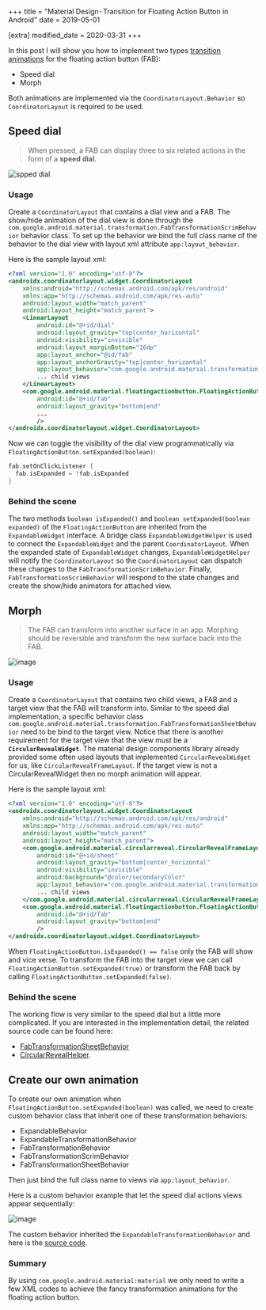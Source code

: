 +++
title = "Material Design - Transition for Floating Action Button in Android"
date = 2019-05-01

[extra]
modified_date = 2020-03-31
+++

In this post I will show you how to implement two types [transition animations](https://material.io/design/components/buttons-floating-action-button.html#types-of-transitions) for the floating action button (FAB):

- Speed dial
- Morph

Both animations are implemented via the `CoordinatorLayout.Behavior` so `CoordinatorLayout` is required to be used.

## Speed dial

> When pressed, a FAB can display three to six related actions in the form of a **speed dial**.

![spped dial](1.gif)

### Usage

Create a `CoordinatorLayout` that contains a dial view and a FAB.
The show/hide animation of the dial view is done through the `com.google.android.material.transformation.FabTransformationScrimBehavior` behavior class.
To set up the behavior we bind the full class name of the behavior to the dial view with layout xml attribute `app:layout_behavior`.

Here is the sample layout xml:

```xml
<?xml version="1.0" encoding="utf-8"?>
<androidx.coordinatorlayout.widget.CoordinatorLayout
    xmlns:android="http://schemas.android.com/apk/res/android"
    xmlns:app="http://schemas.android.com/apk/res-auto"
    android:layout_width="match_parent"
    android:layout_height="match_parent">
    <LinearLayout
        android:id="@+id/dial"
        android:layout_gravity="top|center_horizontal"
        android:visibility="invisible"
        android:layout_marginBottom="16dp"
        app:layout_anchor="@id/fab"
        app:layout_anchorGravity="top|center_horizontal"
        app:layout_behavior="com.google.android.material.transformation.FabTransformationScrimBehavior">
        ... child views
    </LinearLayout>
    <com.google.android.material.floatingactionbutton.FloatingActionButton
        android:id="@+id/fab"
        android:layout_gravity="bottom|end"
        ...
        />
</androidx.coordinatorlayout.widget.CoordinatorLayout>
```

Now we can toggle the visibility of the dial view programmatically via `FloatingActionButton.setExpanded(boolean)`:

```kotlin
fab.setOnClickListener {
  fab.isExpanded = !fab.isExpanded
}
```

### Behind the scene

The two methods `boolean isExpanded()` and `boolean setExpanded(boolean expanded)` of the `FloatingActionButton` are inherited from the `ExpandableWidget` interface.
A bridge class `ExpandableWidgetHelper` is used to connect the `ExpandableWidget` and the parent `CoordinatorLayout`.
When the expanded state of `ExpandableWidget` changes, `ExpandableWidgetHelper` will notify the `CoordinatorLayout` so the `CoordinatorLayout` can dispatch these changes to the `FabTransformationScrimBehavior`.
Finally, `FabTransformationScrimBehavior` will respond to the state changes and create the show/hide animators for attached view.

## Morph

> The FAB can transform into another surface in an app. Morphing should be reversible and transform the new surface back into the FAB.

![image](2.gif)

### Usage

Create a `CoordinatorLayout` that contains two child views, a FAB and a target view that the FAB will transform into.
Similar to the speed dial implementation, a specific behavior class `com.google.android.material.transformation.FabTransformationSheetBehavior` need to be bind to the target view.
Notice that there is another requirement for the target view that the view must be a **`CircularRevealWidget`**.
The material design components library already provided some often used layouts that implemented `CircularRevealWidget` for us, like `CircularRevealFrameLayout`.
If the target view is not a CircularRevealWidget then no morph animation will appear. 

Here is the sample layout xml:

```xml
<?xml version="1.0" encoding="utf-8"?>
<androidx.coordinatorlayout.widget.CoordinatorLayout
    xmlns:android="http://schemas.android.com/apk/res/android"
    xmlns:app="http://schemas.android.com/apk/res-auto"
    android:layout_width="match_parent"
    android:layout_height="match_parent">
    <com.google.android.material.circularreveal.CircularRevealFrameLayout
        android:id="@+id/sheet"
        android:layout_gravity="bottom|center_horizontal"
        android:visibility="invisible"
        android:background="@color/secondaryColor"
        app:layout_behavior="com.google.android.material.transformation.FabTransformationSheetBehavior">
        ... child views
    </com.google.android.material.circularreveal.CircularRevealFrameLayout>
    <com.google.android.material.floatingactionbutton.FloatingActionButton
        android:id="@+id/fab"
        android:layout_gravity="bottom|end"
        />
</androidx.coordinatorlayout.widget.CoordinatorLayout>
```

When `FloatingActionButton.isExpanded() == false` only the FAB will show and vice verse. 
To transform the FAB into the target view we can call `FloatingActionButton.setExpanded(true)` or transform the FAB back by calling `FloatingActionButton.setExpanded(false)`.

### Behind the scene

The working flow is very similar to the speed dial but a little more complicated.
If you are interested in the implementation detail, the related source code can be found here:

- [FabTransformationSheetBehavior](https://github.com/material-components/material-components-android/blob/master/lib/java/com/google/android/material/transformation/FabTransformationSheetBehavior.java)
- [CircularRevealHelper](https://github.com/material-components/material-components-android/blob/master/lib/java/com/google/android/material/circularreveal/CircularRevealHelper.java).

## Create our own animation

To create our own animation when `FloatingActionButton.setExpanded(boolean)` was called, we need to create custom behavior class that inherit one of these transformation behaviors:

- ExpandableBehavior
- ExpandableTransformationBehavior
- FabTransformationBehavior
- FabTransformationScrimBehavior
- FabTransformationSheetBehavior

Then just bind the full class name to views via `app:layout_behavior`.

Here is a custom behavior example that let the speed dial actions views appear sequentially:

![image](3.gif)

The custom behavior inherited the `ExpandableTransformationBehavior` and here is the [source code](https://github.com/lcdsmao/ExpandableFABExample/blob/master/app/src/main/java/com/paranoid/mao/expandablewidgetexample/EmitExpandableTransformationBehavior.kt).

### Summary

By using `com.google.android.material:material` we only need to write a few XML codes to achieve the fancy transformation animations for the floating action button.

